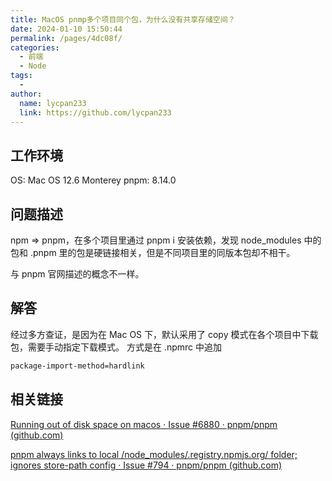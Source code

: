 ```yaml
---
title: MacOS pnmp多个项目同个包，为什么没有共享存储空间？
date: 2024-01-10 15:50:44
permalink: /pages/4dc08f/
categories:
  - 前端
  - Node
tags:
  - 
author: 
  name: lycpan233
  link: https://github.com/lycpan233
---
```

## 工作环境

OS: Mac OS 12.6 Monterey
pnpm: 8.14.0

## 问题描述

npm => pnpm，在多个项目里通过 pnpm i 安装依赖，发现 node_modules 中的包和 .pnpm 里的包是硬链接相关，但是不同项目里的同版本包却不相干。

与 pnpm 官网描述的概念不一样。

## 解答

经过多方查证，是因为在 Mac OS 下，默认采用了 copy 模式在各个项目中下载包，需要手动指定下载模式。
方式是在 .npmrc 中追加
```sh
package-import-method=hardlink
```


## 相关链接

[Running out of disk space on macos · Issue #6880 · pnpm/pnpm (github.com)](https://github.com/pnpm/pnpm/issues/6880)


[pnpm always links to local /node_modules/.registry.npmjs.org/ folder; ignores store-path config · Issue #794 · pnpm/pnpm (github.com)](https://github.com/pnpm/pnpm/issues/794)



